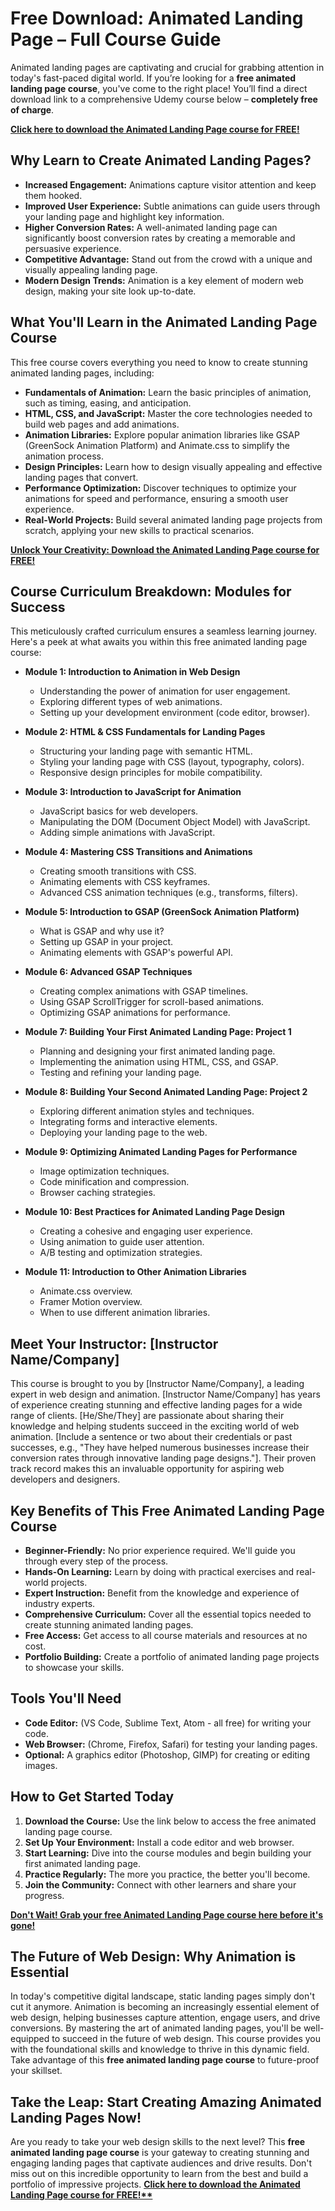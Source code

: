 # Free Download: Animated Landing Page – Full Course Guide

Animated landing pages are captivating and crucial for grabbing attention in today's fast-paced digital world. If you’re looking for a **free animated landing page course**, you've come to the right place! You’ll find a direct download link to a comprehensive Udemy course below – **completely free of charge**.

[**Click here to download the Animated Landing Page course for FREE!**](https://udemywork.com/animated-landing-page)

## Why Learn to Create Animated Landing Pages?

*   **Increased Engagement:** Animations capture visitor attention and keep them hooked.
*   **Improved User Experience:** Subtle animations can guide users through your landing page and highlight key information.
*   **Higher Conversion Rates:** A well-animated landing page can significantly boost conversion rates by creating a memorable and persuasive experience.
*   **Competitive Advantage:** Stand out from the crowd with a unique and visually appealing landing page.
*   **Modern Design Trends:** Animation is a key element of modern web design, making your site look up-to-date.

## What You'll Learn in the Animated Landing Page Course

This free course covers everything you need to know to create stunning animated landing pages, including:

*   **Fundamentals of Animation:** Learn the basic principles of animation, such as timing, easing, and anticipation.
*   **HTML, CSS, and JavaScript:** Master the core technologies needed to build web pages and add animations.
*   **Animation Libraries:** Explore popular animation libraries like GSAP (GreenSock Animation Platform) and Animate.css to simplify the animation process.
*   **Design Principles:** Learn how to design visually appealing and effective landing pages that convert.
*   **Performance Optimization:** Discover techniques to optimize your animations for speed and performance, ensuring a smooth user experience.
*   **Real-World Projects:** Build several animated landing page projects from scratch, applying your new skills to practical scenarios.

[**Unlock Your Creativity: Download the Animated Landing Page course for FREE!**](https://udemywork.com/animated-landing-page)

## Course Curriculum Breakdown: Modules for Success

This meticulously crafted curriculum ensures a seamless learning journey. Here's a peek at what awaits you within this free animated landing page course:

*   **Module 1: Introduction to Animation in Web Design**
    *   Understanding the power of animation for user engagement.
    *   Exploring different types of web animations.
    *   Setting up your development environment (code editor, browser).

*   **Module 2: HTML & CSS Fundamentals for Landing Pages**
    *   Structuring your landing page with semantic HTML.
    *   Styling your landing page with CSS (layout, typography, colors).
    *   Responsive design principles for mobile compatibility.

*   **Module 3: Introduction to JavaScript for Animation**
    *   JavaScript basics for web developers.
    *   Manipulating the DOM (Document Object Model) with JavaScript.
    *   Adding simple animations with JavaScript.

*   **Module 4: Mastering CSS Transitions and Animations**
    *   Creating smooth transitions with CSS.
    *   Animating elements with CSS keyframes.
    *   Advanced CSS animation techniques (e.g., transforms, filters).

*   **Module 5: Introduction to GSAP (GreenSock Animation Platform)**
    *   What is GSAP and why use it?
    *   Setting up GSAP in your project.
    *   Animating elements with GSAP's powerful API.

*   **Module 6: Advanced GSAP Techniques**
    *   Creating complex animations with GSAP timelines.
    *   Using GSAP ScrollTrigger for scroll-based animations.
    *   Optimizing GSAP animations for performance.

*   **Module 7: Building Your First Animated Landing Page: Project 1**
    *   Planning and designing your first animated landing page.
    *   Implementing the animation using HTML, CSS, and GSAP.
    *   Testing and refining your landing page.

*   **Module 8: Building Your Second Animated Landing Page: Project 2**
    *   Exploring different animation styles and techniques.
    *   Integrating forms and interactive elements.
    *   Deploying your landing page to the web.

*   **Module 9: Optimizing Animated Landing Pages for Performance**
    *   Image optimization techniques.
    *   Code minification and compression.
    *   Browser caching strategies.

*   **Module 10: Best Practices for Animated Landing Page Design**
    *   Creating a cohesive and engaging user experience.
    *   Using animation to guide user attention.
    *   A/B testing and optimization strategies.

*   **Module 11: Introduction to Other Animation Libraries**
    *   Animate.css overview.
    *   Framer Motion overview.
    *   When to use different animation libraries.

## Meet Your Instructor: [Instructor Name/Company]

This course is brought to you by [Instructor Name/Company], a leading expert in web design and animation. [Instructor Name/Company] has years of experience creating stunning and effective landing pages for a wide range of clients. [He/She/They] are passionate about sharing their knowledge and helping students succeed in the exciting world of web animation. [Include a sentence or two about their credentials or past successes, e.g., "They have helped numerous businesses increase their conversion rates through innovative landing page designs."]. Their proven track record makes this an invaluable opportunity for aspiring web developers and designers.

## Key Benefits of This Free Animated Landing Page Course

*   **Beginner-Friendly:** No prior experience required. We'll guide you through every step of the process.
*   **Hands-On Learning:** Learn by doing with practical exercises and real-world projects.
*   **Expert Instruction:** Benefit from the knowledge and experience of industry experts.
*   **Comprehensive Curriculum:** Cover all the essential topics needed to create stunning animated landing pages.
*   **Free Access:** Get access to all course materials and resources at no cost.
*   **Portfolio Building:** Create a portfolio of animated landing page projects to showcase your skills.

## Tools You'll Need

*   **Code Editor:** (VS Code, Sublime Text, Atom - all free) for writing your code.
*   **Web Browser:** (Chrome, Firefox, Safari) for testing your landing pages.
*   **Optional:** A graphics editor (Photoshop, GIMP) for creating or editing images.

## How to Get Started Today

1.  **Download the Course:** Use the link below to access the free animated landing page course.
2.  **Set Up Your Environment:** Install a code editor and web browser.
3.  **Start Learning:** Dive into the course modules and begin building your first animated landing page.
4.  **Practice Regularly:** The more you practice, the better you'll become.
5.  **Join the Community:** Connect with other learners and share your progress.

[**Don't Wait! Grab your free Animated Landing Page course here before it's gone!**](https://udemywork.com/animated-landing-page)

## The Future of Web Design: Why Animation is Essential

In today's competitive digital landscape, static landing pages simply don't cut it anymore. Animation is becoming an increasingly essential element of web design, helping businesses capture attention, engage users, and drive conversions. By mastering the art of animated landing pages, you'll be well-equipped to succeed in the future of web design. This course provides you with the foundational skills and knowledge to thrive in this dynamic field. Take advantage of this **free animated landing page course** to future-proof your skillset.

## Take the Leap: Start Creating Amazing Animated Landing Pages Now!

Are you ready to take your web design skills to the next level? This **free animated landing page course** is your gateway to creating stunning and engaging landing pages that captivate audiences and drive results. Don't miss out on this incredible opportunity to learn from the best and build a portfolio of impressive projects. **[Click here to download the Animated Landing Page course for FREE!**](https://udemywork.com/animated-landing-page)**
